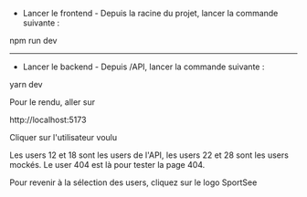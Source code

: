 - Lancer le frontend -
  Depuis la racine du projet, lancer la commande suivante :

npm run dev

---

- Lancer le backend -
  Depuis /API, lancer la commande suivante :

yarn dev

Pour le rendu, aller sur

http://localhost:5173

Cliquer sur l'utilisateur voulu

Les users 12 et 18 sont les users de l'API, les users 22 et 28 sont les users mockés. Le user 404 est là pour tester la page 404.

Pour revenir à la sélection des users, cliquez sur le logo SportSee

